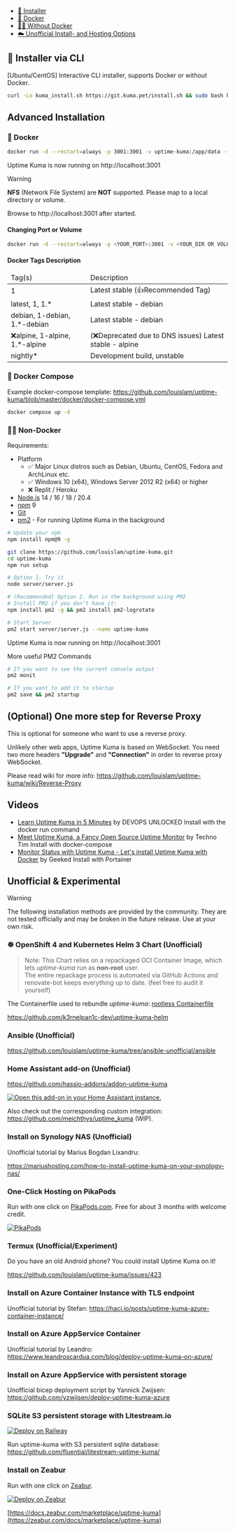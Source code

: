 - [🚀 Installer](#-installer-via-cli)
- [🐳 Docker](#-docker)
- [💪🏻 Without Docker](#-without-docker-recommended-for-x86x64-only)
- [☁️ Unofficial Install- and Hosting Options](#unofficial--experimental)

## 🚀 Installer via CLI

[Ubuntu/CentOS] Interactive CLI installer, supports Docker or without Docker. 

```bash
curl -Lo kuma_install.sh https://git.kuma.pet/install.sh && sudo bash kuma_install.sh
```

## Advanced Installation

### 🐳 Docker

```bash
docker run -d --restart=always -p 3001:3001 -v uptime-kuma:/app/data --name uptime-kuma louislam/uptime-kuma:1
```

Uptime Kuma is now running on http://localhost:3001

> [!WARNING]
> **NFS** (Network File System) are **NOT** supported. Please map to a local directory or volume. 

Browse to http://localhost:3001 after started.

#### Changing Port or Volume

```bash
docker run -d --restart=always -p <YOUR_PORT>:3001 -v <YOUR_DIR OR VOLUME>:/app/data --name uptime-kuma louislam/uptime-kuma:1
```

#### Docker Tags Description
<table>
    <thead>
      <tr>
<td>Tag(s)</td>
<td>Description </td>
</tr>
</thead>
<tbody>
<tr><td>1</td><td>Latest stable (👍Recommended Tag)</td></tr>
<tr><td>latest, 1, 1.*</td><td>Latest stable - debian</td></tr>
<tr><td>debian, 1-debian, 1.*-debian</td><td>Latest stable - debian</td></tr>
<tr><td>❌alpine, 1-alpine, 1.*-alpine</td><td>(❌Deprecated due to DNS issues) Latest stable - alpine</td></tr>
<tr><td>nightly*</td><td>Development build, unstable</td></tr>
</tbody>
</table>

### 🐳 Docker Compose

Example docker-compose template:
https://github.com/louislam/uptime-kuma/blob/master/docker/docker-compose.yml

```bash
docker compose up -d
```


### 💪🏻 Non-Docker

Requirements:

- Platform
  - ✅ Major Linux distros such as Debian, Ubuntu, CentOS, Fedora and ArchLinux etc.
  - ✅ Windows 10 (x64), Windows Server 2012 R2 (x64) or higher
  - ❌ Replit / Heroku
- [Node.js](https://nodejs.org/en/download/) 14 / 16 / 18 / 20.4
- [npm](https://docs.npmjs.com/cli/) 9
- [Git](https://git-scm.com/downloads)
- [pm2](https://pm2.keymetrics.io/) - For running Uptime Kuma in the background

```bash
# Update your npm
npm install npm@9 -g

git clone https://github.com/louislam/uptime-kuma.git
cd uptime-kuma
npm run setup

# Option 1. Try it
node server/server.js

# (Recommended) Option 2. Run in the background using PM2
# Install PM2 if you don't have it:
npm install pm2 -g && pm2 install pm2-logrotate

# Start Server
pm2 start server/server.js --name uptime-kuma
```

Uptime Kuma is now running on http://localhost:3001

More useful PM2 Commands

```bash
# If you want to see the current console output
pm2 monit

# If you want to add it to startup
pm2 save && pm2 startup
```


## (Optional) One more step for Reverse Proxy

This is optional for someone who want to use a reverse proxy.

Unlikely other web apps, Uptime Kuma is based on WebSocket. You need two more headers **"Upgrade"** and **"Connection"** in order to reverse proxy WebSocket.

Please read wiki for more info:
https://github.com/louislam/uptime-kuma/wiki/Reverse-Proxy

## Videos

- [Learn Uptime Kuma in 5 Minutes](https://www.youtube.com/watch?v=muZiPdH2JZ8) by DEVOPS UNLOCKED
  Install with the docker run command
- [Meet Uptime Kuma, a Fancy Open Source Uptime Monitor](https://www.youtube.com/watch?v=r_A5NKkAqZM) by Techno Tim
  Install with docker-compose
- [Monitor Status with Uptime Kuma - Let's install Uptime Kuma with Docker](https://www.youtube.com/watch?v=rRKvDMGeeBA) by Geeked
  Install with Portainer


## Unofficial & Experimental

> [!WARNING]
> The following installation methods are provided by the community. They are not tested officially and may be broken in the future release. Use at your own risk.

### ☸️ OpenShift 4 and Kubernetes Helm 3 Chart (Unofficial)

> Note: This Chart relies on a repackaged OCI Container Image, which lets *uptime-kuma* run as **non-root** user. \
> The entire repackage process is automated via GitHub Actions and renovate-bot keeps everything up to date. (feel free to audit it yourself)

The Containerfile used to rebundle *uptime-kuma*: [rootless Containerfile](https://github.com/k3rnelpan1c-dev/uptime-kuma-helm/blob/main/container/Containerfile)

https://github.com/k3rnelpan1c-dev/uptime-kuma-helm

### Ansible (Unofficial)

https://github.com/louislam/uptime-kuma/tree/ansible-unofficial/ansible

### Home Assistant add-on (Unofficial)

https://github.com/hassio-addons/addon-uptime-kuma

[![Open this add-on in your Home Assistant instance.](https://my.home-assistant.io/badges/supervisor_addon.svg)](https://my.home-assistant.io/redirect/supervisor_addon/?addon=a0d7b954_uptime-kuma&repository_url=https%3A%2F%2Fgithub.com%2Fhassio-addons%2Frepository)

Also check out the corresponding custom integration: https://github.com/meichthys/uptime_kuma (WIP).

### Install on Synology NAS (Unofficial)

Unofficial tutorial by Marius Bogdan Lixandru:

https://mariushosting.com/how-to-install-uptime-kuma-on-your-synology-nas/

### One-Click Hosting on PikaPods

Run with one click on [PikaPods.com](https://www.pikapods.com/). Free for about 3 months with welcome credit.

[![PikaPods](https://www.pikapods.com/static/run-button.svg)](https://www.pikapods.com/pods?run=uptime-kuma)

### Termux (Unofficial/Experiment)

Do you have an old Android phone? You could install Uptime Kuma on it!

https://github.com/louislam/uptime-kuma/issues/423

### Install on Azure Container Instance with TLS endpoint

Unofficial tutorial by Stefan:
https://haci.io/posts/uptime-kuma-azure-container-instance/

### Install on Azure AppService Container

Unofficial tutorial by Leandro:
https://www.leandroscardua.com/blog/deploy-uptime-kuma-on-azure/

### Install on Azure AppService with persistent storage

Unofficial bicep deployment script by Yannick Zwijsen:
https://github.com/yzwijsen/deploy-uptime-kuma-azure

### SQLite S3 persistent storage with Litestream.io 
[![Deploy on Railway](https://railway.app/button.svg)](https://railway.app/new/template/UfDasl?referralCode=373)

Run uptime-kuma with S3 persistent sqlite database:
https://github.com/fluential/litestream-uptime-kuma/

### Install on Zeabur

Run with one click on [Zeabur](https://zeabur.com/).

[![Deploy on Zeabur](https://github.com/louislam/uptime-kuma-wiki/assets/22755963/c1e546a0-f313-44fd-8550-f3ec4fc64ab0)](https://zeabur.com/docs/marketplace/uptime-kuma)

[https://docs.zeabur.com/marketplace/uptime-kuma](https://zeabur.com/docs/marketplace/uptime-kuma)
